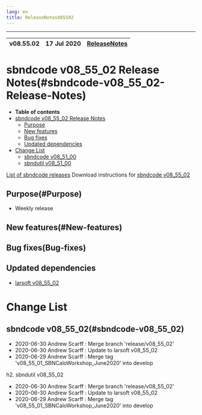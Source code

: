 ```yaml
---
lang: en
title: ReleaseNotes085502
---
```


-----------------------------------------------------------------------------
| v08.55.02 | 17 Jul 2020 | [ReleaseNotes](ReleaseNotes085502.html) |
| --- | --- | --- |



sbndcode v08_55_02 Release Notes(#sbndcode-v08_55_02-Release-Notes)
=======================================================================================

-   **Table of contents**
-   [sbndcode v08_55_02 Release Notes](#sbndcode-v08_55_02-Release-Notes)
    -   [Purpose](#Purpose)
    -   [New features](#New-features)
    -   [Bug fixes](#Bug-fixes)
    -   [Updated dependencies](#Updated-dependencies)
-   [Change List](#Change-List)
    -   [sbndcode v08\_51\_00](#sbndcode-v08_55_02)
    -   [sbndutil v08\_51\_00](#sbndutil-v08_55_02)

[List of sbndcode releases](List_of_SBND_code_releases.html)
Download instructions for [sbndcode v08_55_02](http://scisoft.fnal.gov/scisoft/bundles/sbnd/v08_55_02/sbndcode-v08_55_02.html)

Purpose(#Purpose)
---------------------------------------------------

* Weekly release

New features(#New-features)
---------------------------------------------------

Bug fixes(Bug-fixes)
---------------------------------------------------

Updated dependencies
---------------------------------------------------

* [larsoft v08_55_02](https://cdcvs.fnal.gov/redmine/projects/larsoft/wiki/ReleaseNotes085502)

Change List
==========================================

sbndcode v08_55_02(#sbndcode-v08_55_02)
---------------------------------------------------

* 2020-06-30  Andrew Scarff : Merge branch 'release/v08_55_02'
* 2020-06-30  Andrew Scarff : Update to larsoft v08_55_02
* 2020-06-29  Andrew Scarff : Merge tag 'v08_55_01_SBNCaloWorkshop_June2020' into develop

h2. sbndutil v08_55_02

* 2020-06-30  Andrew Scarff : Merge branch 'release/v08_55_02'
* 2020-06-30  Andrew Scarff : Update to larsoft v08_55_02
* 2020-06-29  Andrew Scarff : Merge tag 'v08_55_01_SBNCaloWorkshop_June2020' into develop
